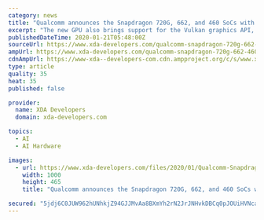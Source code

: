 ```yaml
---
category: news
title: "Qualcomm announces the Snapdragon 720G, 662, and 460 SoCs with support for India’s NavIC"
excerpt: "The new GPU also brings support for the Vulkan graphics API, which is now being adopted by many game developers. Additionally, the Snapdragon 460 mobile platform brings a new DSP for improvements in AI-related applications, especially associated with voice operations. An improved ISP for smoother and faster image processing also adds support ..."
publishedDateTime: 2020-01-21T05:48:00Z
sourceUrl: https://www.xda-developers.com/qualcomm-snapdragon-720g-662-460-navic/
ampUrl: https://www.xda-developers.com/qualcomm-snapdragon-720g-662-460-navic/amp/
cdnAmpUrl: https://www-xda--developers-com.cdn.ampproject.org/c/s/www.xda-developers.com/qualcomm-snapdragon-720g-662-460-navic/amp/
type: article
quality: 35
heat: 35
published: false

provider:
  name: XDA Developers
  domain: xda-developers.com

topics:
  - AI
  - AI Hardware

images:
  - url: https://www.xda-developers.com/files/2020/01/Qualcomm-Snapdragon-720G-Mobile-Platform-Logo-Horizontal-Color.jpg
    width: 1000
    height: 465
    title: "Qualcomm announces the Snapdragon 720G, 662, and 460 SoCs with support for India’s NavIC"

secured: "5jdj6C0JUW962hUNhkjZ94GJJMvAa8BXmYh2rN2JrJNHvkDBCq0pJOUiHVNcacxTvO2ilsLCzSPBEtjIWlZL1U2lCqVr5gJq7PsOAyFEGmjvfrBsxjTGa9gvb5MX9yETqn61dAuD7rICnaZdy5HV9zCLN66QQ7HNmoAdGEHs1QpwVwSAgN8lpiQbdBr2Rr8QnIaI8g4vUErcS9L4/43Wqr2Nqktv+QQ0OKrhUHqSwwkV/f7Lc+8SUV8wlR8QfTkbGVDz8gbr9IMCu0WFOynUm19p2ZjqJkyh/F/j80KB24o=;9yasBszD3C8tA7VdB/QWkA=="
---
```


